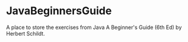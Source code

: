 # JavaBeginnersGuide

A place to store the exercises from Java A Beginner's Guide (6th Ed) by Herbert
Schildt.
